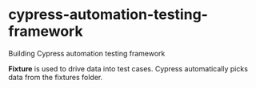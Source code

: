 # cypress-automation-testing-framework

Building Cypress automation testing framework

**Fixture** is used to drive data into test cases. Cypress automatically picks data from the fixtures folder.

